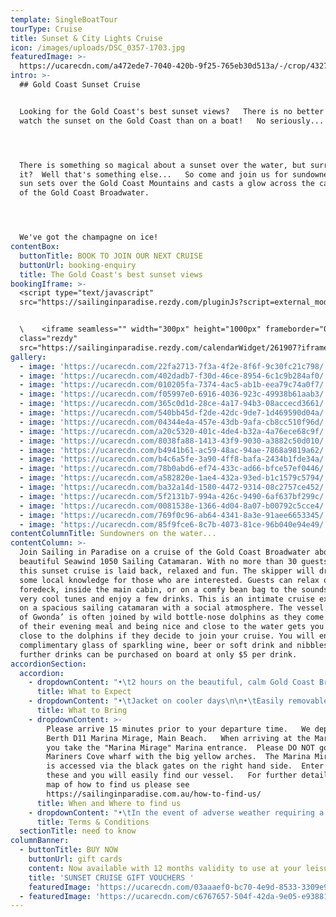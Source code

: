 ```yaml
---
template: SingleBoatTour
tourType: Cruise
title: Sunset & City Lights Cruise
icon: /images/uploads/DSC_0357-1703.jpg
featuredImage: >-
  https://ucarecdn.com/a472ede7-7040-420b-9f25-765eb30d513a/-/crop/4327x2003/0,362/-/preview/
intro: >-
  ## Gold Coast Sunset Cruise


  Looking for the Gold Coast's best sunset views?   There is no better place to
  watch the sunset on the Gold Coast than on a boat!   No seriously...




  There is something so magical about a sunset over the water, but surrounded by
  it?  Well that's something else...   So come and join us for sundowners as the
  sun sets over the Gold Coast Mountains and casts a glow across the calm waters
  of the Gold Coast Broadwater.  




  We've got the champagne on ice!
contentBox:
  buttonTitle: BOOK TO JOIN OUR NEXT CRUISE
  buttonUrl: booking-enquiry
  title: The Gold Coast's best sunset views
bookingIframe: >-
  <script type="text/javascript"
  src="https://sailinginparadise.rezdy.com/pluginJs?script=external_modal"></script>


  \    <iframe seamless="" width="300px" height="1000px" frameborder="0"
  class="rezdy"
  src="https://sailinginparadise.rezdy.com/calendarWidget/261907?iframe=true&targetFrame=_new_modal"></iframe>
gallery:
  - image: 'https://ucarecdn.com/22fa2713-7f3a-4f2e-8f6f-9c30fc21c798/'
  - image: 'https://ucarecdn.com/402dadb7-f30d-46ce-8954-6c1c9b284af0/'
  - image: 'https://ucarecdn.com/010205fa-7374-4ac5-ab1b-eea79c74a0f7/'
  - image: 'https://ucarecdn.com/f05997e0-6916-4036-923c-49938b61aab3/'
  - image: 'https://ucarecdn.com/365c0d1d-28ce-4a17-94b3-08accecd3661/'
  - image: 'https://ucarecdn.com/540bb45d-f2de-42dc-9de7-1d469590d04a/'
  - image: 'https://ucarecdn.com/04344e4a-457e-43db-9afa-cb8cc510f96d/'
  - image: 'https://ucarecdn.com/a20c5320-401c-4de4-b32a-4a76ece68c9f/'
  - image: 'https://ucarecdn.com/8038fa88-1413-43f9-9030-a3882c50d010/'
  - image: 'https://ucarecdn.com/b4941b61-ac59-48ac-94ae-7868a9819a62/'
  - image: 'https://ucarecdn.com/b4c6a5fe-3a90-4ff8-bafa-2434b1fde34a/'
  - image: 'https://ucarecdn.com/78b0abd6-ef74-433c-ad66-bfce57ef0446/'
  - image: 'https://ucarecdn.com/a582820e-1ae4-432a-93ed-b1c1579c5794/'
  - image: 'https://ucarecdn.com/ba32a14d-1580-4472-9314-08c2757ce452/'
  - image: 'https://ucarecdn.com/5f2131b7-994a-426c-9490-6af637bf299c/'
  - image: 'https://ucarecdn.com/0081538e-1366-4d04-8a07-b00792c5cce4/'
  - image: 'https://ucarecdn.com/769f0c96-ab64-4341-8a3e-91aee6653345/'
  - image: 'https://ucarecdn.com/85f9fce6-8c7b-4073-81ce-96b040e94e49/'
contentColumnTitle: Sundowners on the water...
contentColumn: >-
  Join Sailing in Paradise on a cruise of the Gold Coast Broadwater aboard a
  beautiful Seawind 1050 Sailing Catamaran. With no more than 30 guests on board
  this sunset cruise is laid back, relaxed and fun. The skipper will drop in
  some local knowledge for those who are interested. Guests can relax on the
  foredeck, inside the main cabin, or on a comfy bean bag to the sounds of some
  very cool tunes and enjoy a few drinks. This is an intimate cruise experience
  on a spacious sailing catamaran with a social atmosphere. The vessel ‘Spirit
  of Gwonda’ is often joined by wild bottle-nose dolphins as they come in search
  of their evening meal and being nice and close to the water gets you nice and
  close to the dolphins if they decide to join your cruise. You will enjoy one
  complimentary glass of sparkling wine, beer or soft drink and nibbles and
  further drinks can be purchased on board at only $5 per drink.
accordionSection:
  accordion:
    - dropdownContent: "•\t2 hours on the beautiful, calm Gold Coast Broadwater\r\n\n•\tRelax onboard a spacious Sailing Catamaran\r\n\n•\tA maximum of 30 guests on board\r\n\n•\tSee impressive superyachts, Seaworld, Palazzo Versace, Gold Coast Seaway, Wavebreak Island, South Stradbroke Island and local wildlife.\r\n\n•\tWatch the Sunset over the Gold Coast Hinterland\r\n\n•\tThen check out the Sparkling City lights as you see the Gold Coast in a new light\r\n\n•\tCool tunes set the soundtrack as you relax and take in the views\r\n\n•\tFriendly relaxed ambience with crew sharing some local knowledge\r\n\n•\tKeep your eyes peeled for dolphins!\r\n\n•\tIncludes one complimentary drink and nibbles\r\n\n•\tDeparts and returns @ Marina Mirage - an ideal spot for a beautiful waterfront meal or drinks before or after your cruise"
      title: What to Expect
    - dropdownContent: "•\tJacket on cooler days\n\n•\tEasily removable shoes\n\n•\tCamera"
      title: What to Bring
    - dropdownContent: >-
        Please arrive 15 minutes prior to your departure time.   We depart from
        Berth D11 Marina Mirage, Main Beach.   When arriving at the Marina esure
        you take the "Marina Mirage" Marina entrance.  Please DO NOT go down the
        Mariners Cove wharf with the big yellow arches.  The Marina Mirage wharf
        is accessed via the black gates on the right hand side.  Enter through
        these and you will easily find our vessel.   For further details and a
        map of how to find us please see
        https://sailinginparadise.com.au/how-to-find-us/
      title: When and Where to find us
    - dropdownContent: "•\tIn the event of adverse weather requiring a cancellation of the cruise an SMS will be sent to your registered mobile (please ensure you provide one).   \n\n•\tPlease provide notice of at least 72 hours should you wish to cancel to avoid forfeiture of ticket price.  \n\n•\tThere is no BYO however you will receive one complimentary bubbly, beer or soft drink and extra drinks may be purchased on board at very reasonable prices (cash preferred, cards accepted).  \n\n•\tSailing in Paradise reserves the right to substitute the vessel if necessary without prior notice.\n\n•\tCruises are subject to weather suitability, the cruise can proceed in most weather conditions but if it is deemed unsafe we will not sail.   Customers are able to reschedule or request a refund in this circumstance.\n\n•\tCruises require minimum numbers to depart.\\\n  In the event of minimum numbers not being met guests will be offered a full refund or the opportunity to reschedule to an alternative date."
      title: Terms & Conditions
  sectionTitle: need to know
columnBanner:
  - buttonTitle: BUY NOW
    buttonUrl: gift cards
    content: Now available with 12 months validity to use at your leisure.
    title: 'SUNSET CRUISE GIFT VOUCHERS '
    featuredImage: 'https://ucarecdn.com/03aaaef0-bc70-4e9d-8533-3309e9a7d59f/'
  - featuredImage: 'https://ucarecdn.com/c6767657-504f-42da-9e05-e9388170030d/'
---
```


